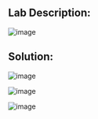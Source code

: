 ## Lab Description:

![image](https://github.com/jayshah17/PortSwiggerLabs/assets/76842630/020a7ceb-7fc7-47ff-aab1-8379557773c1)


## Solution:

![image](https://github.com/jayshah17/PortSwiggerLabs/assets/76842630/ccc266ba-f4b6-4797-96ad-214b97568647)

![image](https://github.com/jayshah17/PortSwiggerLabs/assets/76842630/fe3182c5-eeff-48b9-ae0f-726a8ed1aa63)

![image](https://github.com/jayshah17/PortSwiggerLabs/assets/76842630/51f278af-e4f1-46ca-887e-44c2bb764062)
